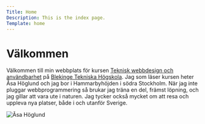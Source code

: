 ```yaml
---
Title: Home
Description: This is the index page.
Template: home
---
```


Välkommen
==========================

Välkommen till min webbplats för kursen [Teknisk webbdesign och användbarhet](https://dbwebb.se/kurser/design-v3) på [Blekinge Tekniska Högskola](https://www.bth.se/). Jag som läser kursen heter Åsa Höglund och jag bor i Hammarbyhöjden i södra Stockholm. När jag inte pluggar webbprogrammering så brukar jag träna en del, främst löpning, och jag gillar att vara ute i naturen. Jag tycker också mycket om att resa och uppleva nya platser, både i och utanför Sverige.

<!-- ![Åsa Höglund](%assets_url%/img/me.jpg) {.me-image} -->
<div class = "pic">
    <img class = "me-image" src = "%assets_url%/img/me.jpg" alt ="Åsa Höglund">
<div>
